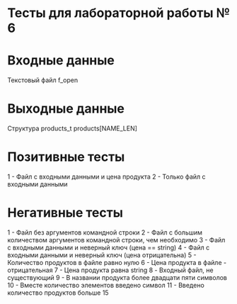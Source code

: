 # Тесты для лабораторной работы № 6

# Входные данные

Текстовый файл f_open

# Выходные данные

Структура products_t products[NAME_LEN]

# Позитивные тесты

1 - Файл с входными данными и цена продукта
2 - Только файл с входными данными

# Негативные тесты

1 - Файл без аргументов командной строки
2 - Файл с большим количеством аргументов командной строки, чем необходимо
3 - Файл с входными данными и неверный ключ (цена == string)
4 - Файл с входными данными и неверный ключ (цена отрицательна)
5 - Количество продуктов в файле равно нулю
6 - Цена продукта в файле - отрицательная
7 - Цена продукта равна string
8 - Входный файл, не существующий
9 - В названии продукта более двадцати пяти символов
10 - Вместе количество элементов введено символ
11 - Введено количество продуктов больше 15